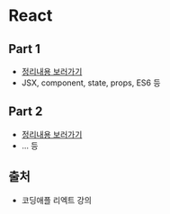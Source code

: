 # React

## Part 1
  - [정리내용 보러가기](https://github.com/DokySp-study/react/blob/main/part1/README.md)
  - JSX, component, state, props, ES6 등

## Part 2
  - [정리내용 보러가기](https://github.com/DokySp-study/react/blob/main/part2/README.md)
  - ... 등

## 출처
- 코딩애플 리엑트 강의
